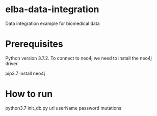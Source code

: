 # elba-data-integration
Data integration example for biomedical data

# Prerequisites

Python version 3.7.2.
To connect to neo4j we need to install the neo4j driver.

pip3.7 install neo4j

# How to run

python3.7 init_db.py url userName password mutations

